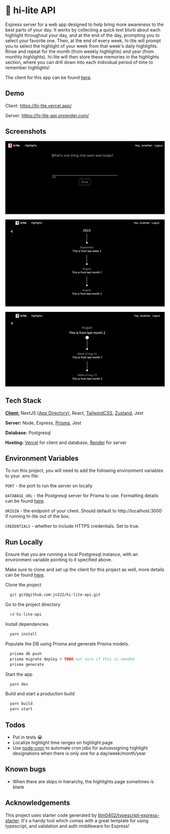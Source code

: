 
# 🔖 hi-lite API

Express server for a web app designed to help bring more awareness to the best parts of your day. It works by collecting a quick text blurb about each highlight throughout your day, and at the end of the day, prompting you to select your favorite one. Then, at the end of every week, hi-lite will prompt you to select the highlight of your week from that week's daily highlights. Rinse and repeat for the month (from weekly highlights) and year (from monthly highlights). hi-lite will then store these memories in the highlights section, where you can drill down into each individual period of time to remember highlights!

The client for this app can be found [here](https://github.com/jn222/hi-lite).

## Demo

Client: https://hi-lite.vercel.app/

Server: https://hi-lite-api.onrender.com/


## Screenshots

![Main Page](public/main.png)

![Highlight Page 1](public/highlight_1.png)

![Highlight Page 2](public/highlight_2.png)

## Tech Stack

[**Client:**](https://github.com/jn222/hi-lite) NextJS [(App Directory)](https://nextjs.org/docs/getting-started/project-structure), React, [TailwindCSS](https://tailwindcss.com/), [Zustand](https://github.com/pmndrs/zustand), Jest

**Server:** Node, Express, [Prisma](https://www.prisma.io/), Jest

**Database:** Postgresql

**Hosting:** [Vercel](https://vercel.com) for client and database, [Render](https://render.com/) for server


## Environment Variables

To run this project, you will need to add the following environment variables to your .env file:

`PORT` - the port to run the server on locally

`DATABASE_URL` - the Postgresql server for Prisma to use. Formatting details can be found [here](https://www.prisma.io/docs/getting-started/setup-prisma/add-to-existing-project/relational-databases/connect-your-database-typescript-postgresql).

`ORIGIN` - the endpoint of your client. Should default to http://localhost:3000 if running hi-lite out of the box.

`CREDENTIALS` - whether to include HTTPS credentials. Set to true.


## Run Locally

Ensure that you are running a local Postgresql instance, with an environment variable pointing to it specified above.

Make sure to clone and set up the client for this project as well, more details can be found [here](https://github.com/jn222/hi-lite).

Clone the project

```bash
  git git@github.com:jn222/hi-lite-api.git
```

Go to the project directory

```bash
  cd hi-lite-api
```

Install dependencies

```bash
  yarn install
```

Populate the DB using Prisma and generate Prisma models.

```bash
  prisma db push
  prisma migrate deploy # TODO not sure if this is needed
  prisma generate
```

Start the app

```bash
  yarn dev
```

Build and start a production build

```bash
  yarn build
  yarn start
```

## Todos

- Put in tests 😭
- Localize highlight time ranges on highlight page
- Use [node-cron](https://www.npmjs.com/package/node-cron) to automate cron jobs for autoassigning highlight designations when there is only one for a day/week/month/year

## Known bugs

- When there are skips in hierarchy, the highlights page sometimes is blank

## Acknowledgements

This project uses starter code generated by [ljlm0402/typescript-express-starter](https://github.com/ljlm0402/typescript-express-starter). It's a handy tool which comes with a great template for using typescript, and validation and auth middleware for Express!